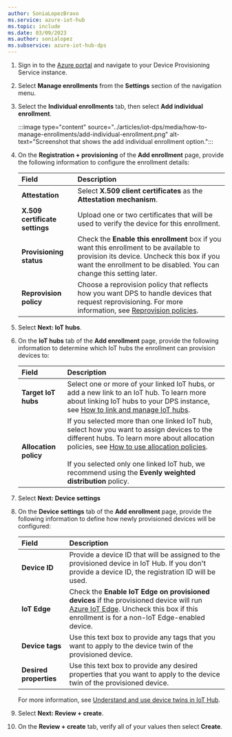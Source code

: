 ```yaml
---
author: SoniaLopezBravo
ms.service: azure-iot-hub
ms.topic: include
ms.date: 03/09/2023
ms.author: sonialopez
ms.subservice: azure-iot-hub-dps
---
```


1. Sign in to the [Azure portal](https://portal.azure.com) and navigate to your Device Provisioning Service instance.

1. Select **Manage enrollments** from the **Settings** section of the navigation menu.

1. Select the **Individual enrollments** tab, then select **Add individual enrollment**.

   :::image type="content" source="../articles/iot-dps/media/how-to-manage-enrollments/add-individual-enrollment.png" alt-text="Screenshot that shows the add individual enrollment option.":::

1. On the **Registration + provisioning** of the **Add enrollment** page, provide the following information to configure the enrollment details:

   | Field | Description |
   | :--- | :--- |
   | **Attestation** | Select **X.509 client certificates** as the **Attestation mechanism**. |
   | **X.509 certificate settings** | Upload one or two certificates that will be used to verify the device for this enrollment. |
   | **Provisioning status** | Check the **Enable this enrollment** box if you want this enrollment to be available to provision its device. Uncheck this box if you want the enrollment to be disabled. You can change this setting later. |
   | **Reprovision policy** | Choose a reprovision policy that reflects how you want DPS to handle devices that request reprovisioning. For more information, see [Reprovision policies](../articles/iot-dps/concepts-device-reprovision.md#reprovision-policies). |

1. Select **Next: IoT hubs**.

1. On the **IoT hubs** tab of the **Add enrollment** page, provide the following information to determine which IoT hubs the enrollment can provision devices to:

   | Field | Description |
   | :---- | :---------- |
   | **Target IoT hubs** |Select one or more of your linked IoT hubs, or add a new link to an IoT hub. To learn more about linking IoT hubs to your DPS instance, see [How to link and manage IoT hubs](../articles/iot-dps/how-to-manage-linked-iot-hubs.md).|
   | **Allocation policy** | If you selected more than one linked IoT hub, select how you want to assign devices to the different hubs. To learn more about allocation policies, see [How to use allocation policies](../articles/iot-dps/how-to-use-allocation-policies.md).<br><br>If you selected only one linked IoT hub, we recommend using the **Evenly weighted distribution** policy.|

1. Select **Next: Device settings**

1. On the **Device settings** tab of the **Add enrollment** page, provide the following information to define how newly provisioned devices will be configured:

   | Field | Description |
   | :---- | :---------- |
   | **Device ID** | Provide a device ID that will be assigned to the provisioned device in IoT Hub. If you don't provide a device ID, the registration ID will be used. |
   | **IoT Edge** | Check the **Enable IoT Edge on provisioned devices** if the provisioned device will run [Azure IoT Edge](../articles/iot-edge/about-iot-edge.md). Uncheck this box if this enrollment is for a non-IoT Edge-enabled device. |
   | **Device tags** | Use this text box to provide any tags that you want to apply to the device twin of the provisioned device. |
   | **Desired properties** | Use this text box to provide any desired properties that you want to apply to the device twin of the provisioned device. |

   For more information, see [Understand and use device twins in IoT Hub](../articles/iot-hub/iot-hub-devguide-device-twins.md).

1. Select **Next: Review + create**.

1. On the **Review + create** tab, verify all of your values then select **Create**.
